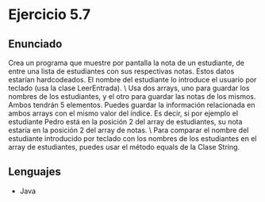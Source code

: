 # Ejercicio 5.7

## Enunciado

Crea un programa que muestre por pantalla la nota de un estudiante, de entre una lista de estudiantes con sus respectivas notas. Estos datos estarían hardcodeados.
El nombre del estudiante lo introduce el usuario por teclado (usa la clase LeerEntrada). \ Usa dos arrays, uno para guardar los nombres de los estudiantes, y el otro para guardar las notas de los mismos. Ambos tendrán 5 elementos. Puedes guardar la información relacionada en ambos arrays con el mismo valor del índice. Es decir, si por ejemplo el estudiante Pedro está en la posición 2 del array de estudiantes, su nota estaría en la posición 2 del array de notas. \ Para comparar el nombre del estudiante introducido por teclado con los nombres de los estudiantes en el array de estudiantes, puedes usar el método equals de la Clase String.

## Lenguajes

+ Java
